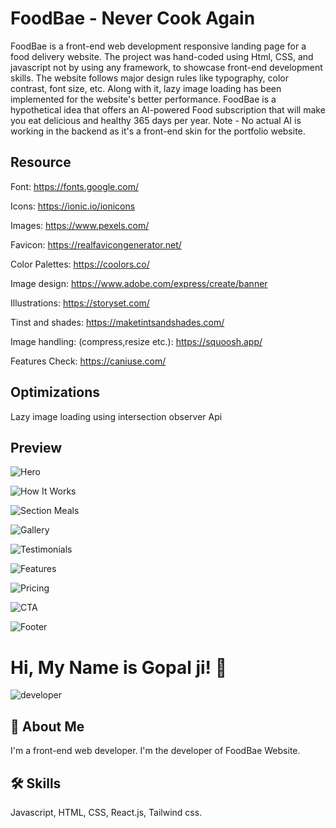 # FoodBae - Never Cook Again

FoodBae is a front-end web development responsive landing page for a food delivery website. The project was hand-coded using Html, CSS, and javascript not by using any framework, to showcase front-end development skills. The website follows major design rules like typography, color contrast, font size, etc. Along with it, lazy image loading has been implemented for the website's better performance. FoodBae is a hypothetical idea that offers an AI-powered Food subscription that will make you eat delicious and healthy 365 days per year. Note - No actual AI is working in the backend as it's a front-end skin for the portfolio website.

## Resource

Font: https://fonts.google.com/

Icons: https://ionic.io/ionicons

Images: https://www.pexels.com/

Favicon: https://realfavicongenerator.net/

Color Palettes: https://coolors.co/

Image design: https://www.adobe.com/express/create/banner

Illustrations: https://storyset.com/

Tinst and shades: https://maketintsandshades.com/

Image handling: (compress,resize etc.): https://squoosh.app/

Features Check: https://caniuse.com/

## Optimizations

Lazy image loading using intersection observer Api

## Preview

![Hero](https://raw.githubusercontent.com/CodingByGopal/imagesAsLink/main/hero.png)

![How It Works](https://raw.githubusercontent.com/CodingByGopal/imagesAsLink/main/section-how.png)

![Section Meals](https://raw.githubusercontent.com/CodingByGopal/imagesAsLink/main/meals.png)

![Gallery](https://raw.githubusercontent.com/CodingByGopal/imagesAsLink/main/gallery.png)

![Testimonials](https://raw.githubusercontent.com/CodingByGopal/imagesAsLink/main/testimonials.png)

![Features](https://raw.githubusercontent.com/CodingByGopal/imagesAsLink/main/features.png)

![Pricing](https://raw.githubusercontent.com/CodingByGopal/imagesAsLink/main/pricing.png)

![CTA](https://raw.githubusercontent.com/CodingByGopal/imagesAsLink/main/cta.png)

![Footer](https://raw.githubusercontent.com/CodingByGopal/imagesAsLink/main/footer.png)

# Hi, My Name is Gopal ji! 👋

![developer](https://raw.githubusercontent.com/CodingByGopal/imagesAsLink/main/mei.jpg)

## 🚀 About Me

I'm a front-end web developer. I'm the developer of FoodBae Website.

## 🛠 Skills

Javascript, HTML, CSS, React.js, Tailwind css.
